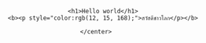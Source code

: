 <!DOCTYPE html>
<html lang="en">
<head>
    <meta charset="UTF-8">
    <meta name="viewport" content="width=device-width, initial-scale=1.0">
    <title>wattikon</title>
</head>
<body>
    <center>

        <h1>Hello world</h1>
        <b><p style="color:rgb(12, 15, 168);">สวัสดีชาวโลก</p></b>

    </center>
</body>
</html>
